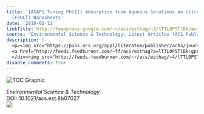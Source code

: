 ```yaml
---
title: '[ASAP] Tuning Pb(II) Adsorption from Aqueous Solutions on Ultrathin Iron Oxychloride
  (FeOCl) Nanosheets'
date: '2019-02-11'
linkTitle: http://feedproxy.google.com/~r/acs/esthag/~3/lTTL0PSTlBk/acs.est.8b07027
source: 'Environmental Science & Technology: Latest Articles (ACS Publications)'
description: |-
  <p><img src="https://pubs.acs.org/appl/literatum/publisher/achs/journals/content/esthag/0/esthag.ahead-of-print/acs.est.8b07027/20190211/images/medium/es-2018-07027z_0001.gif" alt="TOC Graphic"/></p><div><cite>Environmental Science & Technology</cite></div><div>DOI: 10.1021/acs.est.8b07027</div><div class="feedflare">
  <a href="http://feeds.feedburner.com/~ff/acs/esthag?a=lTTL0PSTlBk:gprlmCAqsXc:yIl2AUoC8zA"><img src="http://feeds.feedburner.com/~ff/acs/esthag?d=yIl2AUoC8zA" border="0"></img></a>
  </div><img src="http://feeds.feedburner.com/~r/acs/esthag/~4/lTTL0PSTlBk" height="1" width="1" ...
disable_comments: true
---
```

<p><img src="https://pubs.acs.org/appl/literatum/publisher/achs/journals/content/esthag/0/esthag.ahead-of-print/acs.est.8b07027/20190211/images/medium/es-2018-07027z_0001.gif" alt="TOC Graphic"/></p><div><cite>Environmental Science & Technology</cite></div><div>DOI: 10.1021/acs.est.8b07027</div><div class="feedflare">
<a href="http://feeds.feedburner.com/~ff/acs/esthag?a=lTTL0PSTlBk:gprlmCAqsXc:yIl2AUoC8zA"><img src="http://feeds.feedburner.com/~ff/acs/esthag?d=yIl2AUoC8zA" border="0"></img></a>
</div><img src="http://feeds.feedburner.com/~r/acs/esthag/~4/lTTL0PSTlBk" height="1" width="1" ...